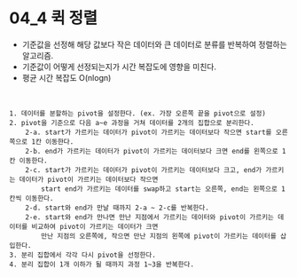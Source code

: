 # 04_4 퀵 정렬

- 기준값을 선정해 해당 값보다 작은 데이터와 큰 데이터로 분류를 반복하여 정렬하는 알고리즘.
- 기준값이 어떻게 선정되는지가 시간 복잡도에 영향을 미친다.
- 평균 시간 복잡도 O(nlogn)

<br>


	1. 데이터를 분할하는 pivot을 설정한다. (ex. 가장 오른쪽 끝을 pivot으로 설정)
	2. pivot을 기준으로 다음 a~e 과정을 거쳐 데이터를 2개의 집합으로 분리한다.
		2-a. start가 가르키는 데이터가 pivot이 가르키는 데이터보다 작으면 start를 오른쪽으로 1칸 이동한다.
		2-b. end가 가르키는 데이터가 pivot이 가르키는 데이터보다 크면 end를 왼쪽으로 1칸 이동한다.
		2-c. start가 가르키는 데이터가 pivot이 가르키는 데이터보다 크고, end가 가르키는 데이터가 pivot이 가르키는 데이터보다 작으면
		 	start end가 가르키는 데이터를 swap하고 start는 오른쪽, end는 왼쪽으로 1칸씩 이동한다.
		2-d. start와 end가 만날 때까지 2-a ~ 2-c를 반복한다.
		2-e. start와 end가 만나면 만난 지점에서 가르키는 데이터와 pivot이 가르키는 데이터를 비교하여 pivot이 가르키는 데이터가 크면
			만난 지점의 오른쪽에, 작으면 만난 지점의 왼쪽에 pivot이 가르키는 데이터를 삽입한다.
	3. 분리 집합에서 각각 다시 pivot을 선정한다.
	4. 분리 집합이 1개 이하가 될 때까지 과정 1~3을 반복한다.